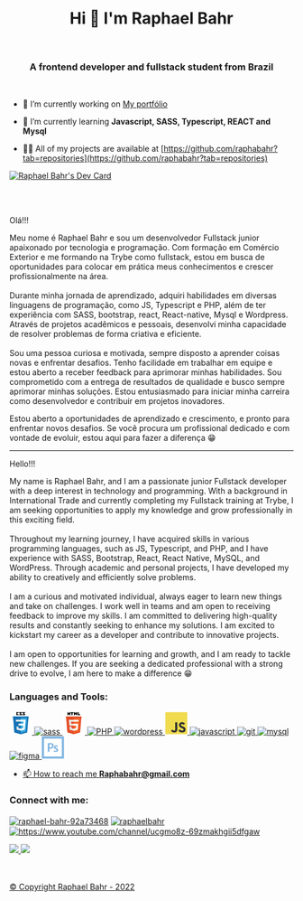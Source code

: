  
<h1 align="center">Hi 👋 I'm Raphael Bahr</h1>
</br>
<h3 align="center">A frontend developer and fullstack student from Brazil</h3>
</br>

- 🔭 I’m currently working on [My portfólio](https://endearing-arithmetic-cc8603.netlify.app/)

- 🌱 I’m currently learning **Javascript, SASS, Typescript, REACT and Mysql**

- 👨‍💻 All of my projects are available at [https://github.com/raphabahr?tab=repositories](https://github.com/raphabahr?tab=repositories)


<a href="https://app.daily.dev/Lionbahr"><img src="https://api.daily.dev/devcards/24a31387c60e4136bfc0994a64523ee7.png?r=a6m" width="400" alt="Raphael Bahr's Dev Card"/></a>

          
</br>
</br>

Olá!!! </br>

Meu nome é Raphael Bahr e sou um desenvolvedor Fullstack junior apaixonado por tecnologia e programação. Com formação em Comércio Exterior e me formando na Trybe como fullstack, estou em busca de oportunidades para colocar em prática meus conhecimentos e crescer profissionalmente na área.</br>
</br>
Durante minha jornada de aprendizado, adquiri habilidades em diversas linguagens de programação, como JS, Typescript e PHP, além de ter experiência com SASS, bootstrap, react, React-native, Mysql e Wordpress. Através de projetos acadêmicos e pessoais, desenvolvi minha capacidade de resolver problemas de forma criativa e eficiente.</br>
</br>
Sou uma pessoa curiosa e motivada, sempre disposto a aprender coisas novas e enfrentar desafios. Tenho facilidade em trabalhar em equipe e estou aberto a receber feedback para aprimorar minhas habilidades. Sou comprometido com a entrega de resultados de qualidade e busco sempre aprimorar minhas soluções.
Estou entusiasmado para iniciar minha carreira como desenvolvedor e contribuir em projetos inovadores. </br>

Estou aberto a oportunidades de aprendizado e crescimento, e pronto para enfrentar novos desafios. Se você procura um profissional dedicado e com vontade de evoluir, estou aqui para fazer a diferença 😁

---------------------------------------------------------------

Hello!!!  </br> 

My name is Raphael Bahr, and I am a passionate junior Fullstack developer with a deep interest in technology and programming. With a background in International Trade and currently completing my Fullstack training at Trybe, I am seeking opportunities to apply my knowledge and grow professionally in this exciting field. </br>
</br>
Throughout my learning journey, I have acquired skills in various programming languages, such as JS, Typescript, and PHP, and I have experience with SASS, Bootstrap, React, React Native, MySQL, and WordPress. Through academic and personal projects, I have developed my ability to creatively and efficiently solve problems.</br>
</br>
I am a curious and motivated individual, always eager to learn new things and take on challenges. I work well in teams and am open to receiving feedback to improve my skills. I am committed to delivering high-quality results and constantly seeking to enhance my solutions.
I am excited to kickstart my career as a developer and contribute to innovative projects. </br>
</br>
I am open to opportunities for learning and growth, and I am ready to tackle new challenges. If you are seeking a dedicated professional with a strong drive to evolve, I am here to make a difference 😁     

<h3 align="left">Languages and Tools:</h3>
<p align="left"> <a href="https://www.w3schools.com/css/" target="_blank" rel="noreferrer"> 
<img src="https://raw.githubusercontent.com/devicons/devicon/master/icons/css3/css3-original-wordmark.svg" alt="css3" width="40" height="40"/> </a> <a href="https://www.figma.com/" target="_blank" rel="noreferrer"> 
<img src="https://www.vectorlogo.zone/logos/sass-lang/sass-lang-ar21.svg" alt="sass" width="40" height="40"/> </a> <a href="https://www.figma.com/" target="_blank" rel="noreferrer"> 
<img src="https://raw.githubusercontent.com/devicons/devicon/master/icons/html5/html5-original-wordmark.svg" alt="html5" width="40" height="40"/> </a> <a href="https://developer.mozilla.org/en-US/docs/Web/JavaScript" target="_blank" rel="noreferrer"> 
<img src="https://www.vectorlogo.zone/logos/php/php-horizontal.svg" alt="PHP" width="40" height="40"/> </a> <a href="https://git-scm.com/" target="_blank" rel="noreferrer">  
 <img src="https://www.vectorlogo.zone/logos/wordpress/wordpress-tile.svg" alt="wordpress" width="40" height="40"/> </a> <a href="https://git-scm.com/" target="_blank" rel="noreferrer">  
<img src="https://raw.githubusercontent.com/devicons/devicon/master/icons/javascript/javascript-original.svg" alt="javascript" width="40" height="40"/> </a> <a href="https://www.photoshop.com/en" target="_blank" rel="noreferrer">
<img src="https://www.vectorlogo.zone/logos/reactjs/reactjs-icon.svg" alt="javascript" width="40" height="40"/> </a> <a href="https://www.photoshop.com/en" target="_blank" rel="noreferrer" 
<img src="https://user-images.githubusercontent.com/93839553/191039702-f2e2c7c6-ac31-4531-9ac4-9cbd4a822104.png" alt="git" width="40" height="40"/> </a> <a href="https://www.w3.org/html/" target="_blank" rel="noreferrer">
<img src="https://www.vectorlogo.zone/logos/git-scm/git-scm-icon.svg" alt="git" width="40" height="40"/> </a> <a href="https://www.w3.org/html/" target="_blank" rel="noreferrer">  
 <img src="https://www.vectorlogo.zone/logos/mysql/mysql-icon.svg" alt="mysql" width="40" height="40"/> </a> <a href="https://www.w3.org/html/" target="_blank" rel="noreferrer"> 
<img src="https://www.vectorlogo.zone/logos/figma/figma-icon.svg" alt="figma" width="40" height="40"/> </a> <a href="https://git-scm.com/" target="_blank" rel="noreferrer">  
<img src="https://raw.githubusercontent.com/devicons/devicon/master/icons/photoshop/photoshop-line.svg" alt="photoshop" width="40" height="40"/> </a> <a href="https://reactjs.org/" target="_blank" rel="noreferrer"> 
 

</p>

          
- 📫 How to reach me **Raphabahr@gmail.com**

<h3 align="left">Connect with me:</h3>
<p align="left">
<a href="https://linkedin.com/in/raphael-bahr-92a73468" target="blank"><img align="center" src="https://raw.githubusercontent.com/rahuldkjain/github-profile-readme-generator/master/src/images/icons/Social/linked-in-alt.svg" alt="raphael-bahr-92a73468" height="30" width="40" /></a>
<a href="https://instagram.com/raphaelbahr" target="blank"><img align="center" src="https://raw.githubusercontent.com/rahuldkjain/github-profile-readme-generator/master/src/images/icons/Social/instagram.svg" alt="raphaelbahr" height="30" width="40" /></a>
<a href="https://www.youtube.com/channel/UCgMO8z-69ZmAkhGiI5dfgaw" target="blank"><img align="center"          src="https://raw.githubusercontent.com/rahuldkjain/github-profile-readme-generator/master/src/images/icons/Social/youtube.svg" alt="https://www.youtube.com/channel/ucgmo8z-69zmakhgii5dfgaw" height="30" width="40" /></a>


<div>
<a href="https://github.com/raphabahr">
<img height="180em" src="https://github-readme-stats.vercel.app/api/top-langs/?username=raphabahr&layout=compact&langs_count=7&theme=dracula"/>
<img height="180em" src="https://github-readme-stats.vercel.app/api?username=raphabahr&show_icons=true&theme=dracula&include_all_commits=true&count_private=true"/>
</div>

<br>  
          

          
<br>
      
  
 <p class="copyright">&copy; Copyright Raphael Bahr - 2022</p>
 


